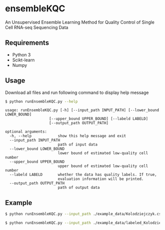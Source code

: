 # ensembleKQC
An Unsupervised Ensemble Learning Method for Quality Control of Single Cell RNA-seq Sequencing Data

## Requirements
* Python 3
* Scikt-learn
* Numpy

## Usage
Download all files and run following command to display help message
```bash
$ python runEnsembleKQC.py --help
```
```
usage: runEnsembleKQC.py [-h] [--input_path INPUT_PATH] [--lower_bound LOWER_BOUND]
                    [--upper_bound UPPER_BOUND] [--labeld LABELD]
                    [--output_path OUTPUT_PATH]

optional arguments:
  -h, --help            show this help message and exit
  --input_path INPUT_PATH
                        path of input data
  --lower_bound LOWER_BOUND
                        lower bound of estimated low-quality cell number
  --upper_bound UPPER_BOUND
                        upper bound of estimated low-quality cell number
  --labeld LABELD       whether the data has quality labels. If true,
                        evaluation information will be printed.
  --output_path OUTPUT_PATH
                        path of output data
```
## Example
```bash
$ python runEnsembleKQC.py --input_path ./example_data/Kolodziejczyk.csv --lower_bound 96 --upper_bound 192 --labeled False --output_path ./result.csv

$ python runEnsembleKQC.py --input_path ./example_data/labeled_Kolodziejczyk.csv --lower_bound 96 --upper_bound 192 --labeled True --output_path ./result.csv
```
